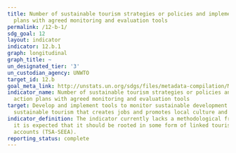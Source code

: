 ```yaml
---
title: Number of sustainable tourism strategies or policies and implemented action
  plans with agreed monitoring and evaluation tools
permalink: /12-b-1/
sdg_goal: 12
layout: indicator
indicator: 12.b.1
graph: longitudinal
graph_title: ~
un_designated_tier: '3'
un_custodian_agency: UNWTO
target_id: 12.b
goal_meta_link: http://unstats.un.org/sdgs/files/metadata-compilation/Metadata-Goal-12.pdf
indicator_name: Number of sustainable tourism strategies or policies and implemented
  action plans with agreed monitoring and evaluation tools
target: Develop and implement tools to monitor sustainable development impacts for
  sustainable tourism that creates jobs and promotes local culture and products.
indicator_definition: The indicator currently lacks a methodological framework but
  it is expected that it should be rooted in some form of linked tourism and environmental
  accounts (TSA-SEEA).
reporting_status: complete
---
```

